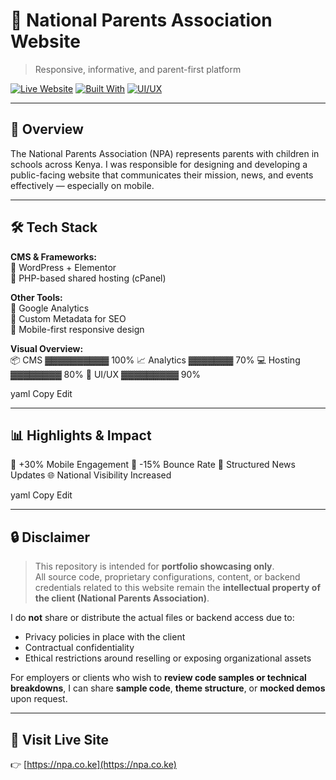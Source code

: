 # 📘 National Parents Association Website  
> Responsive, informative, and parent-first platform

[![Live Website](https://img.shields.io/website?url=https%3A%2F%2Fnpa.co.ke)](https://npa.co.ke)
[![Built With](https://img.shields.io/badge/Built%20With-WordPress-blue)](#)
[![UI/UX](https://img.shields.io/badge/Design-Clean%20%26%20Responsive-orange)](#)

---

## 🧠 Overview

The National Parents Association (NPA) represents parents with children in schools across Kenya. I was responsible for designing and developing a public-facing website that communicates their mission, news, and events effectively — especially on mobile.

---

## 🛠️ Tech Stack

**CMS & Frameworks:**  
🔹 WordPress + Elementor  
🔹 PHP-based shared hosting (cPanel)  

**Other Tools:**  
🔸 Google Analytics  
🔸 Custom Metadata for SEO  
🔸 Mobile-first responsive design  

**Visual Overview:**  
📦 CMS ▓▓▓▓▓▓▓▓▓▓ 100%
📈 Analytics ▓▓▓▓▓▓▓ 70%
💻 Hosting ▓▓▓▓▓▓▓▓ 80%
🎨 UI/UX ▓▓▓▓▓▓▓▓▓ 90%

yaml
Copy
Edit

---

## 📊 Highlights & Impact

📱 +30% Mobile Engagement
🚀 -15% Bounce Rate
📰 Structured News Updates
🌐 National Visibility Increased

yaml
Copy
Edit

---

## 🔒 Disclaimer

> This repository is intended for **portfolio showcasing only**.  
All source code, proprietary configurations, content, or backend credentials related to this website remain the **intellectual property of the client (National Parents Association)**.

I do **not** share or distribute the actual files or backend access due to:
- Privacy policies in place with the client
- Contractual confidentiality
- Ethical restrictions around reselling or exposing organizational assets

For employers or clients who wish to **review code samples or technical breakdowns**, I can share **sample code**, **theme structure**, or **mocked demos** upon request.

---

## 🔗 Visit Live Site  
👉 [https://npa.co.ke](https://npa.co.ke)
